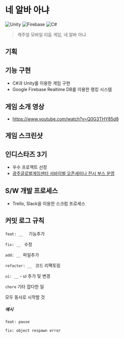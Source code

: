 # 네 알바 아냐

![Unity](<https://img.shields.io/badge/Unity-v2018.3.8f1-lightgray.svg>) ![Firebase](<https://img.shields.io/badge/Google Firebase-v5.1.0-yellow.svg>) ![C#](<https://img.shields.io/badge/C#-blueviolet.svg>)

> 캐주얼 모바일 리듬 게임, 네 알바 아냐



## 기획



## 기능 구현

- C#과 Unity를 이용한 게임 구현
- Google Firebase Realtime DB를 이용한 랭킹 시스템



## 게임 소개 영상

- <https://www.youtube.com/watch?v=Q0G3THY85d8>



## 게임 스크린샷





## 인디스타즈 3기

- 우수 프로젝트 선정
- [광주글로벌게임센터 서바이벌 오픈세미나 전시 부스 운영](https://www.onoffmix.com/event/170166)



## S/W 개발 프로세스

- Trello, Slack을 이용한 스크럼 프로세스





## 커밋 로그 규칙

`feat: __  ` 기능추가

`fix: __ ` 수정

`add: __ `파일추가

`refactor: __ ` 코드 리팩토링

`ui: __` - ui 추가 및 변경

`chore` 기타 잡다한 일 

모두 동사로 시작할 것



##### **예시**

`feat: pause`

`fix: object respawn error`

